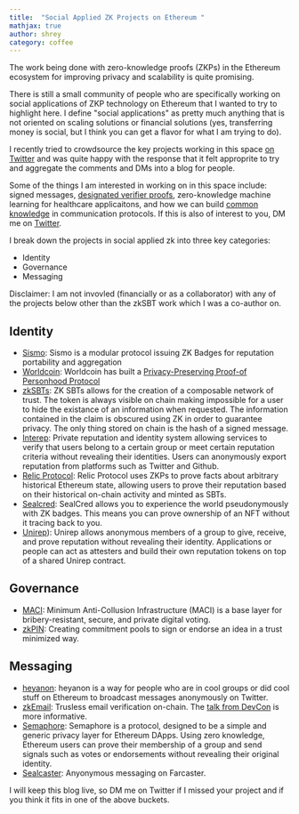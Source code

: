 ```yaml
---
title:  "Social Applied ZK Projects on Ethereum "
mathjax: true
author: shrey
category: coffee
---
```


The work being done with zero-knowledge proofs (ZKPs) in the Ethereum ecosystem for improving privacy and scalability is quite promising. 

There is still a small community of people who are specifically working on social applications of ZKP technology on Ethereum that I wanted to try to highlight here. I define "social applications" as pretty much anything that is not oriented on scaling solutions or financial solutions (yes, transferring money is social, but I think you can get a flavor for what I am trying to do). 

I recently tried to crowdsource the key projects working in this space [on Twitter](https://twitter.com/shreyjaineth/status/1590310990876659712?s=20&t=3CHekKSyDClGxAIsrChMQA) and was quite happy with the response that it felt approprite to try and aggregate the comments and DMs into a blog for people. 

Some of the things I am interested in working on in this space include: signed messages, [designated verifier proofs](https://www.youtube.com/results?search_query=working+towards+a+plural+public+via+common+knowledge+and+designated+verifier+proofs), zero-knowledge machine learning for healthcare applicaitons, and how we can build [common knowledge](https://en.wikipedia.org/wiki/Common_knowledge_(logic)) in communication protocols. If this is also of interest to you, DM me on [Twitter](https://twitter.com/shreyjaineth). 

I break down the projects in social applied zk into three key categories: 

- Identity 
- Governance
- Messaging 

Disclaimer: I am not invovled (financially or as a collaborator) with any of the projects below other than the zkSBT work which I was a co-author on.

## Identity

- [Sismo](https://www.sismo.io/): Sismo is a modular protocol issuing ZK Badges for reputation portability and aggregation
- [Worldcoin](https://worldcoin.org/): Worldcoin has built a [Privacy-Preserving Proof-of Personhood Protocol](https://worldcoin.org/the-worldcoin-protocol)
- [zkSBTs](https://github.com/enricobottazzi/ZK-SBT): ZK SBTs allows for the creation of a composable network of trust. The token is always visible on chain making impossible for a user to hide the existance of an information when requested. The information contained in the claim is obscured using ZK in order to guarantee privacy. The only thing stored on chain is the hash of a signed message.
- [Interep](https://interep.link/): Private reputation and identity system allowing services to verify that users belong to a certain group or meet certain reputation criteria without revealing their identities. Users can anonymously export reputation from platforms such as Twitter and Github.
- [Relic Protocol](https://relicprotocol.com/#certificates): Relic Protocol uses ZKPs to prove facts about arbitrary historical Ethereum state, allowing users to prove their reputation based on their historical on-chain activity and minted as SBTs. 
- [Sealcred](https://sealcred.xyz/): SealCred allows you to experience the world pseudonymously with ZK badges. This means you can prove ownership of an NFT without it tracing back to you.
- [Unirep](https://unirep.social/)): Unirep allows anonymous members of a group to give, receive, and prove reputation without revealing their identity. Applications or people can act as attesters and build their own reputation tokens on top of a shared Unirep contract.

## Governance 
- [MACI](https://github.com/privacy-scaling-explorations/maci): Minimum Anti-Collusion Infrastructure (MACI) is a base layer for bribery-resistant, secure, and private digital voting.
- [zkPIN](https://github.com/zk-pin/pin): Creating commitment pools to sign or endorse an idea in a trust minimized way. 

## Messaging 
- [heyanon](https://twitter.com/heyanonxyz): heyanon is a way for people who are in cool groups or did cool stuff on Ethereum to broadcast messages anonymously on Twitter.
- [zkEmail](https://zkemail.xyz/): Trusless email verification on-chain. The [talk from DevCon](https://www.youtube.com/watch?v=sPCHiUT3TmA) is more informative. 
- [Semaphore](https://semaphore.appliedzkp.org/): Semaphore is a protocol, designed to be a simple and generic privacy layer for Ethereum DApps. Using zero knowledge, Ethereum users can prove their membership of a group and send signals such as votes or endorsements without revealing their original identity.
- [Sealcaster](https://blog.bigwhalelabs.com/applied-zk-part-3-or-how-we-made-anonymous-casts-on-farcaster-possible/): Anyonymous messaging on Farcaster. 

I will keep this blog live, so DM me on Twitter if I missed your project and if you think it fits in one of the above buckets. 

<script defer data-domain="shreyj.com" src="https://plausible.io/js/script.js"></script>
